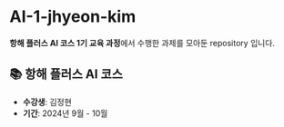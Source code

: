 # AI-1-jhyeon-kim


 **항해 플러스 AI 코스 1기 교육 과정**에서 수행한 과제를 모아둔 repository 입니다.

## 📚 항해 플러스 AI 코스

- **수강생**: 김정현
- **기간**: 2024년 9월 - 10월
